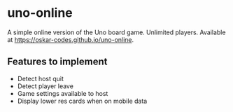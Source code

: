 # uno-online
A simple online version of the Uno board game. Unlimited players. Available at https://oskar-codes.github.io/uno-online.

## Features to implement
- Detect host quit
- Detect player leave
- Game settings available to host
- Display lower res cards when on mobile data